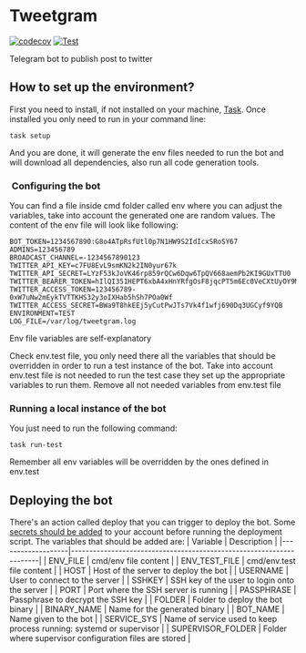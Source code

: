 # Tweetgram

[![codecov](https://codecov.io/gh/javiyt/tweetgram/branch/main/graph/badge.svg?token=Q15YVM2SMC)](https://codecov.io/gh/javiyt/tweetgram)
[![Test](https://github.com/javiyt/tweetgram/actions/workflows/ci.yml/badge.svg)](https://github.com/javiyt/tweetgram/actions/workflows/ci.yml)

Telegram bot to publish post to twitter

## How to set up the environment?

First you need to install, if not installed on your machine, [Task](https://taskfile.dev/#/). Once installed you only
need to run in your command line:

```
task setup
```

And you are done, it will generate the env files needed to run the bot and will download all dependencies, also run all
code generation tools.

###  Configuring the bot

You can find a file inside cmd folder called env where you can adjust the variables, take into account the generated one
are random values. The content of the env file will look like following:

```
BOT_TOKEN=1234567890:G8o4ATpRsfUtl0p7N1HW9S2IdIcxSRoSY67
ADMINS=123456789
BROADCAST_CHANNEL=-1234567890123
TWITTER_API_KEY=c7FU8EvL9smKN2k2IN0yur67k
TWITTER_API_SECRET=LYzF53kJoVK46rp859rQCw6Dqw6TpQV668aemPb2KI9GUxTTU0
TWITTER_BEARER_TOKEN=hIlQI351HEPT6xbA4xHnYRfgOsF8jqcPT5m6Ec0VeCXtUyOY9Mzy6uFYevH%4ys86GL3KfO1ZRBwichZOlGDYyZ52Ht2BXh2WgUFvywJKbRq9lMH
TWITTER_ACCESS_TOKEN=123456789-0xW7uNw2mEykTVTTKHS32y3oIXHab5hSh7POa0Wf
TWITTER_ACCESS_SECRET=BWa9T8hkEEj5yCutPwJTs7Vk4f1wfj690Dq3UGCyf9YQB
ENVIRONMENT=TEST
LOG_FILE=/var/log/tweetgram.log
```
Env file variables are self-explanatory

Check env.test file, you only need there all the variables that should be overridden in order to run a test instance of
the bot. Take into account env.test file is not needed to run the test case they set up the appropriate variables to run
them. Remove all not needed variables from env.test file

### Running a local instance of the bot

You just need to run the following command:

```
task run-test
```

Remember all env variables will be overridden by the ones defined in env.test

## Deploying the bot
There's an action called deploy that you can trigger to deploy the bot. Some [secrets should be added](https://docs.github.com/en/actions/security-guides/encrypted-secrets) to your account before running the deployment script. The variables that should be added are:
| Variable          | Description                                                         |
|-------------------|---------------------------------------------------------------------|
| ENV_FILE          | cmd/env file content                                                |
| ENV_TEST_FILE     | cmd/env.test file content                                           |
| HOST              | Host of the server to deploy the bot                                |
| USERNAME          | User to connect to the server                                       |
| SSHKEY            | SSH key of the user to login onto the server                        |
| PORT              | Port where the SSH server is running                                |
| PASSPHRASE        | Passphrase to decrypt the SSH key                                   |
| FOLDER            | Folder to deploy the bot binary                                     |
| BINARY_NAME       | Name for the generated binary                                       |
| BOT_NAME          | Name given to the bot                                               |
| SERVICE_SYS       | Name of service used to keep process running: systemd or supervisor |
| SUPERVISOR_FOLDER | Folder where supervisor configuration files are stored              |